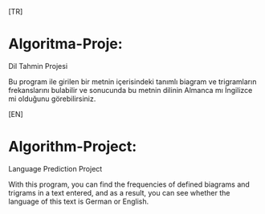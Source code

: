 [TR]
# Algoritma-Proje:
Dil Tahmin Projesi

Bu program ile girilen bir metnin içerisindeki tanımlı biagram ve trigramların frekanslarını bulabilir ve sonucunda bu metnin dilinin Almanca mı İngilizce mi olduğunu görebilirsiniz.



[EN]
# Algorithm-Project:
Language Prediction Project

With this program, you can find the frequencies of defined biagrams and trigrams in a text entered, and as a result, you can see whether the language of this text is German or English.
